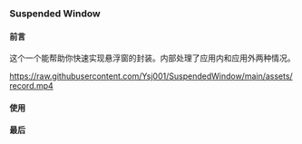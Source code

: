 ### Suspended Window

#### 前言

这个一个能帮助你快速实现悬浮窗的封装。内部处理了应用内和应用外两种情况。

https://raw.githubusercontent.com/Ysj001/SuspendedWindow/main/assets/record.mp4

#### 使用



#### 最后

